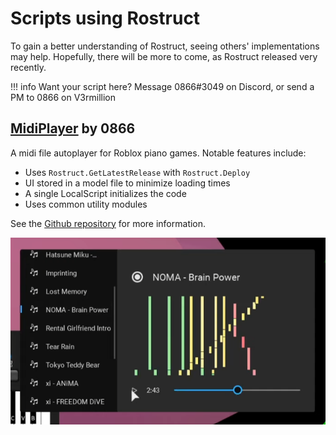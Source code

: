 # Scripts using Rostruct

To gain a better understanding of Rostruct, seeing others' implementations may help. Hopefully, there will be more to come, as Rostruct released very recently.

!!! info
	Want your script here? Message 0866#3049 on Discord, or send a PM to 0866 on V3rmillion

## [MidiPlayer](https://github.com/richie0866/MidiPlayer) by 0866

A midi file autoplayer for Roblox piano games. Notable features include:

* Uses `Rostruct.GetLatestRelease` with `Rostruct.Deploy`
* UI stored in a model file to minimize loading times
* A single LocalScript initializes the code
* Uses common utility modules

See the [Github repository](https://github.com/richie0866/MidiPlayer) for more information.

![MidiPlayer UI](images/midi-player.png)
